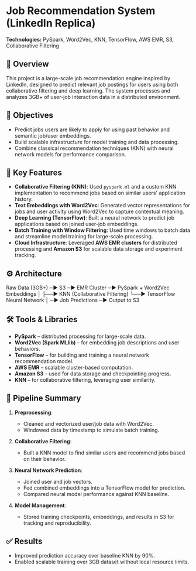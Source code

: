 # Job Recommendation System (LinkedIn Replica)
  
**Technologies:** PySpark, Word2Vec, KNN, TensorFlow, AWS EMR, S3, Collaborative Filtering

## 📌 Overview

This project is a large-scale job recommendation engine inspired by LinkedIn, designed to predict relevant job postings for users using both collaborative filtering and deep learning. The system processes and analyzes 3GB+ of user-job interaction data in a distributed environment.

## 🧠 Objectives

- Predict jobs users are likely to apply for using past behavior and semantic job/user embeddings.
- Build scalable infrastructure for model training and data processing.
- Combine classical recommendation techniques (KNN) with neural network models for performance comparison.

## 🧱 Key Features

- **Collaborative Filtering (KNN)**: Used `pyspark.ml` and a custom KNN implementation to recommend jobs based on similar users' application history.
- **Text Embeddings with Word2Vec**: Generated vector representations for jobs and user activity using Word2Vec to capture contextual meaning.
- **Deep Learning (TensorFlow)**: Built a neural network to predict job applications based on joined user-job embeddings.
- **Batch Training with Window Filtering**: Used time windows to batch data and streamline model training for large-scale processing.
- **Cloud Infrastructure**: Leveraged **AWS EMR clusters** for distributed processing and **Amazon S3** for scalable data storage and experiment tracking.

## ⚙️ Architecture
Raw Data (3GB+) ─▶ S3 ─▶ EMR Cluster ─▶ PySpark + Word2Vec Embeddings
│
├──▶ KNN (Collaborative Filtering)
└──▶ TensorFlow Neural Network
│
─▶ Job Predictions ─▶ Output to S3


## 🛠️ Tools & Libraries

- **PySpark** – distributed processing for large-scale data.
- **Word2Vec (Spark MLlib)** – for embedding job descriptions and user behaviors.
- **TensorFlow** – for building and training a neural network recommendation model.
- **AWS EMR** – scalable cluster-based computation.
- **Amazon S3** – used for data storage and checkpointing progress.
- **KNN** – for collaborative filtering, leveraging user similarity.

## 🧪 Pipeline Summary

1. **Preprocessing**:
   - Cleaned and vectorized user/job data with Word2Vec.
   - Windowed data by timestamp to simulate batch training.

2. **Collaborative Filtering**:
   - Built a KNN model to find similar users and recommend jobs based on their behavior.

3. **Neural Network Prediction**:
   - Joined user and job vectors.
   - Fed combined embeddings into a TensorFlow model for prediction.
   - Compared neural model performance against KNN baseline.

4. **Model Management**:
   - Stored training checkpoints, embeddings, and results in S3 for tracking and reproducibility.

## ✅ Results

- Improved prediction accuracy over baseline KNN by 90%.
- Enabled scalable training over 3GB dataset without local resource limits.

